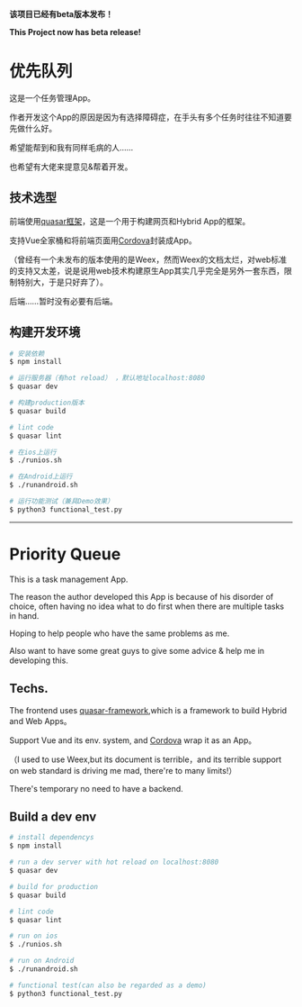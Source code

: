 **该项目已经有beta版本发布！**

**This Project now has beta release!**
# 优先队列

这是一个任务管理App。

作者开发这个App的原因是因为有选择障碍症，在手头有多个任务时往往不知道要先做什么好。

希望能帮到和我有同样毛病的人……

也希望有大佬来提意见&帮着开发。

## 技术选型
前端使用[quasar框架](http://quasar-framework.org)，这是一个用于构建网页和Hybrid App的框架。

支持Vue全家桶和将前端页面用[Cordova](http://cordova.apache.org)封装成App。

（曾经有一个未发布的版本使用的是Weex，然而Weex的文档太烂，对web标准的支持又太差，说是说用web技术构建原生App其实几乎完全是另外一套东西，限制特别大，于是只好弃了）。

后端……暂时没有必要有后端。

## 构建开发环境

``` bash
# 安装依赖
$ npm install

# 运行服务器（有hot reload） ，默认地址localhost:8080
$ quasar dev

# 构建production版本
$ quasar build

# lint code
$ quasar lint

# 在ios上运行
$ ./runios.sh

# 在Android上运行
$ ./runandroid.sh

# 运行功能测试（兼具Demo效果）
$ python3 functional_test.py
```
---
# Priority Queue

This is a task management App.

The reason the author developed this App is because of his disorder of choice, often having no idea what to do first when there are multiple tasks in hand.

Hoping to help people who have the same problems as me.

Also want to have some great guys to give some advice & help me in developing this.

## Techs.
The frontend uses [quasar-framework](http://quasar-framework.org),which is a framework to build Hybrid and Web Apps。

Support Vue and its env. system, and [Cordova](http://cordova.apache.org) wrap it as an App。

（I used to use Weex,but its document is terrible，and its terrible support on web standard is driving me mad, there're to many limits!）

There's temporary no need to have a backend.

## Build a dev env

``` bash
# install dependencys
$ npm install

# run a dev server with hot reload on localhost:8080
$ quasar dev

# build for production
$ quasar build

# lint code
$ quasar lint

# run on ios
$ ./runios.sh

# run on Android
$ ./runandroid.sh

# functional test(can also be regarded as a demo)
$ python3 functional_test.py
```
